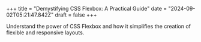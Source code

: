 +++
title = "Demystifying CSS Flexbox: A Practical Guide"
date = "2024-09-02T05:21:47.842Z"
draft = false
+++

  Understand the power of CSS Flexbox and how it simplifies the creation of flexible and responsive layouts.
        